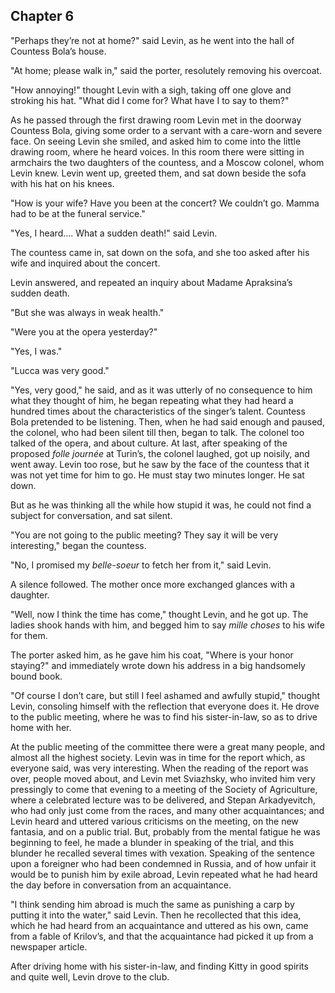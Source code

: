 ## Chapter 6


"Perhaps they’re not at home?" said Levin, as he went into the hall of
Countess Bola’s house.

"At home; please walk in," said the porter, resolutely removing his
overcoat.

"How annoying!" thought Levin with a sigh, taking off one glove and
stroking his hat. "What did I come for? What have I to say to them?"

As he passed through the first drawing room Levin met in the doorway
Countess Bola, giving some order to a servant with a care-worn and
severe face. On seeing Levin she smiled, and asked him to come into the
little drawing room, where he heard voices. In this room there were
sitting in armchairs the two daughters of the countess, and a Moscow
colonel, whom Levin knew. Levin went up, greeted them, and sat down
beside the sofa with his hat on his knees.

"How is your wife? Have you been at the concert? We couldn’t go. Mamma
had to be at the funeral service."

"Yes, I heard.... What a sudden death!" said Levin.

The countess came in, sat down on the sofa, and she too asked after his
wife and inquired about the concert.

Levin answered, and repeated an inquiry about Madame Apraksina’s sudden
death.

"But she was always in weak health."

"Were you at the opera yesterday?"

"Yes, I was."

"Lucca was very good."

"Yes, very good," he said, and as it was utterly of no consequence to
him what they thought of him, he began repeating what they had heard a
hundred times about the characteristics of the singer’s talent. Countess
Bola pretended to be listening. Then, when he had said enough and
paused, the colonel, who had been silent till then, began to talk. The
colonel too talked of the opera, and about culture. At last, after
speaking of the proposed _folle journée_ at Turin’s, the colonel
laughed, got up noisily, and went away. Levin too rose, but he saw by
the face of the countess that it was not yet time for him to go. He must
stay two minutes longer. He sat down.

But as he was thinking all the while how stupid it was, he could not
find a subject for conversation, and sat silent.

"You are not going to the public meeting? They say it will be very
interesting," began the countess.

"No, I promised my _belle-soeur_ to fetch her from it," said Levin.

A silence followed. The mother once more exchanged glances with a
daughter.

"Well, now I think the time has come," thought Levin, and he got up. The
ladies shook hands with him, and begged him to say _mille choses_ to his
wife for them.

The porter asked him, as he gave him his coat, "Where is your honor
staying?" and immediately wrote down his address in a big handsomely
bound book.

"Of course I don’t care, but still I feel ashamed and awfully stupid,"
thought Levin, consoling himself with the reflection that everyone does
it. He drove to the public meeting, where he was to find his
sister-in-law, so as to drive home with her.

At the public meeting of the committee there were a great many people,
and almost all the highest society. Levin was in time for the report
which, as everyone said, was very interesting. When the reading of the
report was over, people moved about, and Levin met Sviazhsky, who
invited him very pressingly to come that evening to a meeting of the
Society of Agriculture, where a celebrated lecture was to be delivered,
and Stepan Arkadyevitch, who had only just come from the races, and many
other acquaintances; and Levin heard and uttered various criticisms on
the meeting, on the new fantasia, and on a public trial. But, probably
from the mental fatigue he was beginning to feel, he made a blunder in
speaking of the trial, and this blunder he recalled several times with
vexation. Speaking of the sentence upon a foreigner who had been
condemned in Russia, and of how unfair it would be to punish him by
exile abroad, Levin repeated what he had heard the day before in
conversation from an acquaintance.

"I think sending him abroad is much the same as punishing a carp by
putting it into the water," said Levin. Then he recollected that this
idea, which he had heard from an acquaintance and uttered as his own,
came from a fable of Krilov’s, and that the acquaintance had picked it
up from a newspaper article.

After driving home with his sister-in-law, and finding Kitty in good
spirits and quite well, Levin drove to the club.



